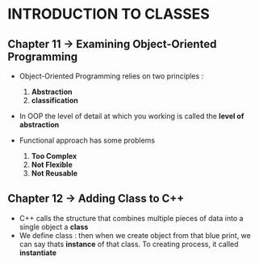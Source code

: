 # INTRODUCTION TO CLASSES

## Chapter 11 -> Examining Object-Oriented Programming
- Object-Oriented Programming relies on two principles : 
    1. **Abstraction**
    2. **classification**

- In OOP the level of detail at which you working is called the **level of abstraction**

- Functional approach has some problems
    1. **Too Complex**
    2. **Not Flexible**
    3. **Not Reusable**

## Chapter 12 -> Adding Class to C++
- C++ calls the structure that combines multiple pieces of data into a single object a **class**
- We define class : then when we create object from that blue print, we can say thats **instance** of that class. To creating process, it called **instantiate**